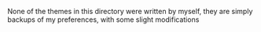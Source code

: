 None of the themes in this directory were written by myself, they are simply backups of my preferences, with some slight modifications
